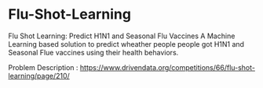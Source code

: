 # Flu-Shot-Learning

Flu Shot Learning: Predict H1N1 and Seasonal Flu Vaccines
A Machine Learning based solution to predict wheather people people got H1N1 and Seasonal Flue vaccines using their health behaviors.

Problem Description : https://www.drivendata.org/competitions/66/flu-shot-learning/page/210/

